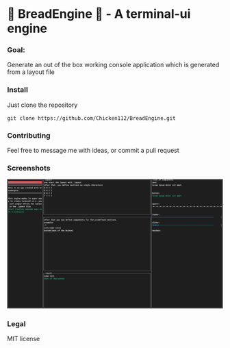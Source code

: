 # 🍞 BreadEngine 🍞 - A terminal-ui engine

###  Goal:
Generate an out of the box working console application which is generated from a layout file

### Install
Just clone the repository
```
git clone https://github.com/Chicken112/BreadEngine.git
```

### Contributing
Feel free to message me with ideas, or commit a pull request


### Screenshots
![Screenshot1](https://github.com/Chicken112/BreadEngine/blob/main/images/breadengine.png)

### Legal
MIT license